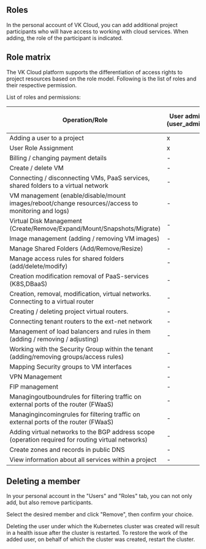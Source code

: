 ## Roles

In the personal account of VK Cloud, you can add additional project participants who will have access to working with cloud services. When adding, the role of the participant is indicated.

## Role matrix

The VK Cloud platform supports the differentiation of access rights to project resources based on the role model. Following is the list of roles and their respective permission.

List of roles and permissions:

| Operation/Role | User admin (user_admin) | admin. billing | admin. project | Project owner | admin. networks | Observer | admin. internal networks | admin. network security | admin. VM | Super Administrator |
|--|-----------|-----------------|----------|------------|-------------|-------------| ------------------------|---------------------------|-----------|--------------------|
| Adding a user to a project | x | - | - | x | - | - | - | - | - | X |
| User Role Assignment | x | - | - | X | - | - | - | - | - | X |
| Billing / changing payment details | - | X | X | X | - | - | - | - | - | X |
| Create / delete VM | - | - | X | X | - | - | - | - | - | X |
| Connecting / disconnecting VMs, PaaS services, shared folders to a virtual network | - | - | X | X | - | - | - | - | - | X |
| VM management (enable/disable/mount images/reboot/change resources//access to monitoring and logs) | - | - | X | X | - | - | - | - | X | X |
| Virtual Disk Management (Create/Remove/Expand/Mount/Snapshots/Migrate) | - | - | X | X | - | - | - | - | X | X |
| Image management (adding / removing VM images) | - | - | X | X | - | - | - | - | - | X |
| Manage Shared Folders (Add/Remove/Resize) | - | - | X | X | - | - | - | - | - | X |
| Manage access rules for shared folders (add/delete/modify) | - | - | X | X | - | - | - | - | - | X |
| Creation modification removal of PaaS-services (K8S,DBaaS) | - | - | X | X | - | - | - | - | - | X |
| Creation, removal, modification, virtual networks. Connecting to a virtual router | - | - | X| X | X | - | X | - | - | X |
| Creating / deleting project virtual routers. | - | - | X | X | X | - | X | - | - | X |
| Connecting tenant routers to the ext-net network | - | - | X | X | X | - | X | - | - | X |
| Management of load balancers and rules in them (adding / removing / adjusting) | - | - | X | X | X | - | X | - | - | X |
| Working with the Security Group within the tenant (adding/removing groups/access rules) | - | - | X | X | X | - | - | X | - | X |
| Mapping Security groups to VM interfaces | - | - | X | X | X | - | - | X | - | X |
| VPN Management | - | - | X | X | X | - | - | - | - | X |
| FIP management | - | - | X | X | X | - | - | - | - | X |
| Managingoutboundrules for filtering traffic on external ports of the router (FWaaS) | - | - | - | - | - | - | - | - | - | X |
| Managingincomingrules for filtering traffic on external ports of the router (FWaaS) | - | - | X | X | X | - | - | - | - | X |
| Adding virtual networks to the BGP address scope (operation required for routing virtual networks) | - | - | - | - | - | - | - | - | - | X |
| Create zones and records in public DNS | - | - | x | x | x | - | - | - | - | X |
| View information about all services within a project | - | - | - | X |-| X | - | - | - | X |

## Deleting a member

In your personal account in the "Users" and "Roles" tab, you can not only add, but also remove participants.

Select the desired member and click "Remove", then confirm your choice.

<warn>

Deleting the user under which the Kubernetes cluster was created will result in a health issue after the cluster is restarted. To restore the work of the added user, on behalf of which the cluster was created, restart the cluster.

</warn>
